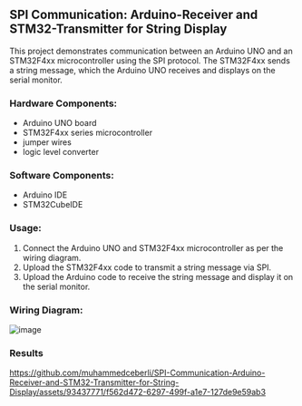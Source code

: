 ## SPI Communication: Arduino-Receiver and STM32-Transmitter for String Display

This project demonstrates communication between an Arduino UNO and an STM32F4xx microcontroller using the SPI protocol. The STM32F4xx sends a string message, which the Arduino UNO receives and displays on the serial monitor.

### Hardware Components:
- Arduino UNO board
- STM32F4xx series microcontroller
- jumper wires
- logic level converter

### Software Components:
- Arduino IDE
- STM32CubeIDE

### Usage:
1. Connect the Arduino UNO and STM32F4xx microcontroller as per the wiring diagram.
2. Upload the STM32F4xx code to transmit a string message via SPI.
3. Upload the Arduino code to receive the string message and display it on the serial monitor.

### Wiring Diagram:
![image](https://github.com/muhammedceberli/SPI-Communication-Arduino-Receiver-and-STM32-Transmitter-for-String-Display/assets/93437771/c15c0a43-0ac5-4ee8-9430-b34870ce57b2)


### Results
https://github.com/muhammedceberli/SPI-Communication-Arduino-Receiver-and-STM32-Transmitter-for-String-Display/assets/93437771/f562d472-6297-499f-a1e7-127de9e59ab3
